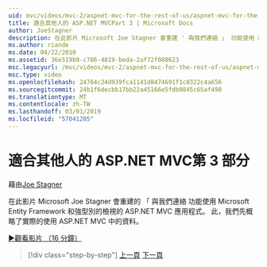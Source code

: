 ```yaml
---
uid: mvc/videos/mvc-2/aspnet-mvc-for-the-rest-of-us/aspnet-mvc-for-the-rest-of-us-part-3
title: 適合其他人的 ASP.NET MVCPart 3 | Microsoft Docs
author: JoeStagner
description: 在此影片 Microsoft Joe Stagner 會重建 ' 與我們連絡 」 功能使用 Microsoft Entity Framework 和強類型的 ASP.NET MVC 應用程式...
ms.author: riande
ms.date: 04/22/2010
ms.assetid: 36e519b9-c786-4819-beda-2af72f088623
msc.legacyurl: /mvc/videos/mvc-2/aspnet-mvc-for-the-rest-of-us/aspnet-mvc-for-the-rest-of-us-part-3
msc.type: video
ms.openlocfilehash: 24764c24d939fca1141d8474691f1c8322c4a656
ms.sourcegitcommit: 24b1f6decbb17bb22a45166e5fdb0845c65af498
ms.translationtype: MT
ms.contentlocale: zh-TW
ms.lasthandoff: 03/01/2019
ms.locfileid: "57041205"
---
```

<a name="aspnet-mvc-for-the-rest-of-us-part-3"></a>適合其他人的 ASP.NET MVC第 3 部分
====================
藉由[Joe Stagner](https://github.com/JoeStagner)

在此影片 Microsoft Joe Stagner 會重建的 「 與我們連絡 功能使用 Microsoft Entity Framework 和強型別的檢視的 ASP.NET MVC 應用程式。 此，我們先概略了實際的使用 ASP.NET MVC 中的資料。

[&#9654;觀看影片 （16 分鐘）](https://channel9.msdn.com/Blogs/ASP-NET-Site-Videos/aspnet-mvc-for-the-rest-of-us-part-3)

> [!div class="step-by-step"]
> [上一頁](aspnet-mvc-for-the-rest-of-us-part-2.md)
> [下一頁](aspnet-mvc-for-the-rest-of-us-part-4.md)
